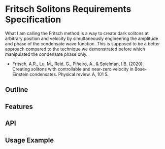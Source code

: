 # Fritsch Solitons Requirements Specification

What I am calling the Fritsch method is a way to create dark solitons at arbitrary position and velocity by simultaneously engineering the amplitude and phase of the condensate wave function. This is supposed to be a better approach compared to the technique we demonstrated before which manipulated the condensate phase only.

* Fritsch, A.R., Lu, M., Reid, G., Piñeiro, A., & Spielman, I.B. (2020). Creating solitons with controllable and near-zero velocity in Bose-Einstein condensates. Physical review. A, 101 5.

## Outline

## Features

## API

## Usage Example
